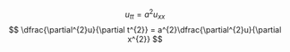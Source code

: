 $$
u_{tt} = a^{2}u_{xx}
$$
$$
\dfrac{\partial^{2}u}{\partial t^{2}} = a^{2}\dfrac{\partial^{2}u}{\partial x^{2}}
$$

